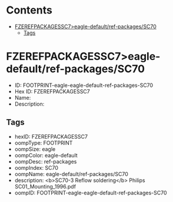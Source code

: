 



Contents
========

* [FZEREFPACKAGESSC7>eagle-default/ref-packages/SC70](#fzerefpackagessc7eagle-defaultref-packagessc70)
	* [Tags](#tags)

# FZEREFPACKAGESSC7>eagle-default/ref-packages/SC70

- ID: FOOTPRINT-eagle-eagle-default-ref-packages-SC70
- Hex ID: FZEREFPACKAGESSC7
- Name: 
- Description: 

## Tags

- hexID: FZEREFPACKAGESSC7
- oompType: FOOTPRINT
- oompSize: eagle
- oompColor: eagle-default
- oompDesc: ref-packages
- oompIndex: SC70
- oompName: eagle-default/ref-packages/SC70
- description: &lt;b&gt;SC70-3 Reflow soldering&lt;/b&gt; Philips SC01_Mounting_1996.pdf
- oompID: FOOTPRINT-eagle-eagle-default-ref-packages-SC70
